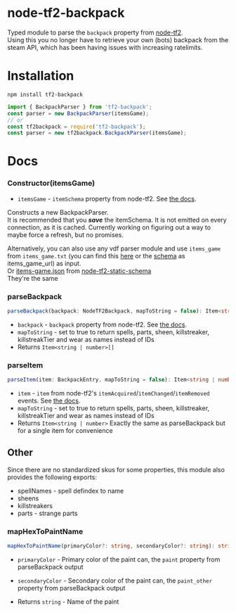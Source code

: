 # node-tf2-backpack
Typed module to parse the `backpack` property from [node-tf2](https://github.com/DoctorMcKay/node-tf2).  
Using this you no longer have to retrieve your own (bots) backpack from the steam API, which has been having issues with increasing ratelimits.

# Installation
```
npm install tf2-backpack
```

```ts
import { BackpackParser } from 'tf2-backpack';
const parser = new BackpackParser(itemsGame);
// or
const tf2backpack = require('tf2-backpack');
const parser = new tf2backpack.BackpackParser(itemsGame);
```

# Docs
### Constructor(itemsGame)
- `itemsGame` - `itemSchema` property from node-tf2. See [the docs](https://github.com/DoctorMcKay/node-tf2#itemschema).  

Constructs a new BackpackParser.  
It is recommended that you ***save*** the itemSchema. It is not emitted on every connection, as it is cached. Currently working on figuring out a way to maybe force a refresh, but no promises.  

Alternatively, you can also use any vdf parser module and use `items_game` from `items_game.txt` (you can find this [here](https://raw.githubusercontent.com/SteamDatabase/GameTracking-TF2/master/tf/scripts/items/items_game.txt) or the [schema](https://wiki.teamfortress.com/wiki/WebAPI/GetSchema) as items_game_url) as input.  
Or [items-game.json](https://raw.githubusercontent.com/danocmx/node-tf2-static-schema/master/static/items-game.json) from [node-tf2-static-schema](https://github.com/danocmx/node-tf2-static-schema)  
They're the same  

### parseBackpack
```ts
parseBackpack(backpack: NodeTF2Backpack, mapToString = false): Item<string | number>[] {}
```
- `backpack` - `backpack` property from node-tf2. See [the docs](https://github.com/DoctorMcKay/node-tf2#backpack).
- `mapToString` - set to true to return spells, parts, sheen, killstreaker, killstreakTier and wear as names instead of IDs
- Returns `Item<string | number>[]`

### parseItem
```ts
parseItem(item: BackpackEntry, mapToString = false): Item<string | number> {}
```
- `item` - `item` from node-tf2's `itemAcquired`/`itemChanged`/`itemRemoved` events. See [the docs](https://github.com/DoctorMcKay/node-tf2#itemacquired).
- `mapToString` - set to true to return spells, parts, sheen, killstreaker, killstreakTier and wear as names instead of IDs
- Returns `Item<string | number>`
Exactly the same as parseBackpack but for a single item for convenience

## Other 

Since there are no standardized skus for some properties, this module also provides the following exports:
- spellNames - spell defindex to name
- sheens
- killstreakers
- parts - strange parts

### mapHexToPaintName
```ts
mapHexToPaintName(primaryColor?: string, secondaryColor?: string): string {}
```

- `primaryColor` - Primary color of the paint can, the `paint` property from parseBackpack output
- `secondaryColor` - Secondary color of the paint can, the `paint_other` property from parseBackpack output

- Returns `string` - Name of the paint



